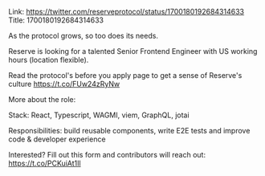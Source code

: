 Link:  https://twitter.com/reserveprotocol/status/1700180192684314633
Title: 1700180192684314633

As the protocol grows, so too does its needs.

Reserve is looking for a talented Senior Frontend Engineer with US working hours (location flexible).

Read the protocol's before you apply page to get a sense of Reserve's culture https://t.co/FUw24zRyNw

More about the role:

Stack: React, Typescript, WAGMI, viem, GraphQL, jotai

Responsibilities: build reusable components, write E2E tests and improve code &amp; developer experience

Interested? Fill out this form and contributors will reach out: https://t.co/PCKuiAt1Il